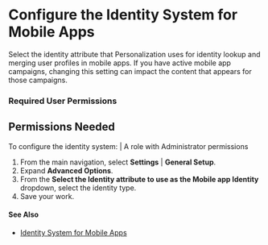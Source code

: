 

# Configure the Identity System for Mobile Apps

Select the identity attribute that Personalization uses for identity lookup
and merging user profiles in mobile apps. If you have active mobile app
campaigns, changing this setting can impact the content that appears for those
campaigns.

### Required User Permissions

Permissions Needed  
---  
To configure the identity system: | A role with Administrator permissions  
  
  1. From the main navigation, select **Settings** | **General Setup**.
  2. Expand **Advanced Options**.
  3. From the **Select the Identity attribute to use as the Mobile app Identity** dropdown, select the identity type.
  4. Save your work.

#### See Also

  * [Identity System for Mobile Apps](https://help.salesforce.com/s/articleView?id=sf.mc_pers_identity_mobile_apps_about.htm&language=en_US&type=5 "The Personalization identity system enables you to select a default identity attribute to match users between your mobile application and Personalization. Personalization uses only one identity attribute in looking up and merging mobile app events.")


